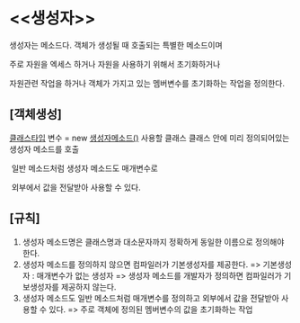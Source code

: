 # <<생성자>>
생성자는 메소드다. 객체가 생성될 때 호출되는 특별한 메소드이며

주로 자원을 엑세스 하거나 자원을 사용하기 위해서 초기화하거나

자원관련 작업을 하거나 객체가 가지고 있는 멤버변수를 초기화하는 작업을 정의한다.

## [객체생성]
<u>클래스타입</u> 변수 = new <u>생성자메소드()</u>
사용할 클래스                 클래스 안에 미리 정의되어있는 생성자 메소드를 호출

​                                         일반 메소드처럼 생성자 메소드도 매개변수로

​                                          외부에서 값을 전달받아 사용할 수 있다. 
​                                    

## [규칙]

1. 생성자 메소드명은 클래스명과 대소문자까지 정확하게 동일한 이름으로 정의해야 한다.
2. 생성자 메소드를 정의하지 않으면 컴파일러가 기본생성자를 제공한다.
	=> 기본생성자 : 매개변수가 없는 생성자
	=> 생성자 메소드를 개발자가 정의하면 컴파일러가 기보생성자를 제공하지 않는다.
3. 생성자 메소드도 일반 메소드처럼 매개변수를 정의하고 외부에서 값을 전달받아 사용할 수 있다.
	=> 주로 객체에 정의된 멤버변수의 값을 초기화하는 작업